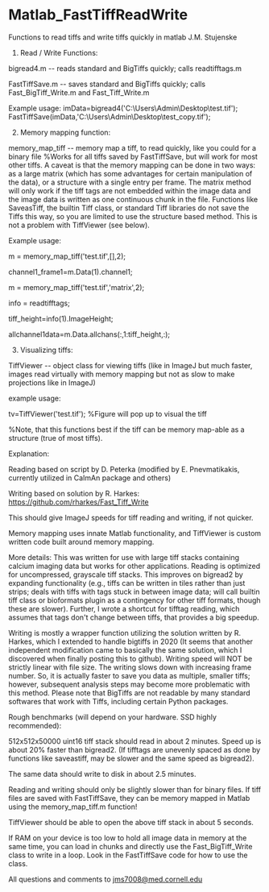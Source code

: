 # Matlab_FastTiffReadWrite
 Functions to read tiffs and write tiffs quickly in matlab
 J.M. Stujenske

 1. Read / Write Functions:
 
bigread4.m -- reads standard and BigTiffs quickly; calls readtifftags.m

FastTiffSave.m -- saves standard and BigTiffs quickly; calls Fast_BigTiff_Write.m and Fast_Tiff_Write.m

Example usage:
imData=bigread4('C:\Users\Admin\Desktop\test.tif');
FastTiffSave(imData,'C:\Users\Admin\Desktop\test_copy.tif');


2. Memory mapping function:

memory_map_tiff -- memory map a tiff, to read quickly, like you could for a binary file
%Works for all tiffs saved by FastTiffSave, but will work for most other tiffs. A caveat is that the memory mapping can be done in two ways: as a large matrix (which has some advantages for certain manipulation of the data), or a structure with a single entry per frame. The matrix method will only work if the tiff tags are not embedded within the image data and the image data is written as one continuous chunk in the file. Functions like SaveasTiff, the builtin Tiff class, or standard Tiff libraries do not save the Tiffs this way, so you are limited to use the structure based method. This is not a problem with TiffViewer (see below).

Example usage:

m = memory_map_tiff('test.tif',[],2);

channel1_frame1=m.Data(1).channel1;

m = memory_map_tiff('test.tif','matrix',2);

info = readtifftags;

tiff_height=info(1).ImageHeight;

allchannel1data=m.Data.allchans(:,1:tiff_height,:);


3. Visualizing tiffs:

TiffViewer -- object class for viewing tiffs (like in ImageJ but much faster, images read virtually with memory mapping but not as slow to make projections like in ImageJ)

example usage:

tv=TiffViewer('test.tif'); %Figure will pop up to visual the tiff

%Note, that this functions best if the tiff can be memory map-able as a structure (true of most tiffs).



Explanation:

Reading based on script by D. Peterka (modified by E. Pnevmatikakis, currently utilized in CaImAn package and others)


Writing based on solution by R. Harkes:
https://github.com/rharkes/Fast_Tiff_Write


This should give ImageJ speeds for tiff reading and writing, if not quicker.


Memory mapping uses innate Matlab functionality, and TiffViewer is custom written code built around memory mapping.


More details:
This was written for use with large tiff stacks containing calcium imaging data but works for other applications.
Reading is optimized for uncompressed, grayscale tiff stacks. This improves on bigread2 by expanding functionality (e.g., tiffs can be written in tiles rather than just strips; deals with tiffs with tags stuck in between image data; will call builtin tiff class or bioformats plugin as a contingency for other tiff formats, though these are slower).
Further, I wrote a shortcut for tifftag reading, which assumes that tags don't change between tiffs, that provides a big speedup.

Writing is mostly a wrapper function utilizing the solution written by R. Harkes, which I extended to handle bigtiffs in 2020 (It seems that another independent modification came to basically the same solution, which I discovered when finally posting this to github).
Writing speed will NOT be strictly linear with file size. The writing slows down with increasing frame number. So, it is actually faster to save you data as multiple, smaller tiffs; however, subsequent analysis steps may become more problematic with this method. Please note that BigTiffs are not readable by many standard softwares that work with Tiffs, including certain Python packages.

Rough benchmarks (will depend on your hardware. SSD highly recommended):

512x512x50000 uint16 tiff stack should read in about 2 minutes. Speed up is about 20% faster than bigread2.
(If tifftags are unevenly spaced as done by functions like saveastiff, may be slower and the same speed as bigread2).

The same data should write to disk in about 2.5 minutes.

Reading and writing should only be slightly slower than for binary files.
If tiff files are saved with FastTiffSave, they can be memory mapped in Matlab using the memory_map_tiff.m function!

TiffViewer should be able to open the above tiff stack in about 5 seconds.

If RAM on your device is too low to hold all image data in memory at the same time, you can load in chunks and directly use the
Fast_BigTiff_Write class to write in a loop. Look in the FastTiffSave code for how to use the class.

All questions and comments to jms7008@med.cornell.edu
